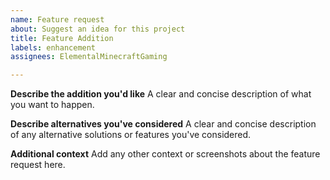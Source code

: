 ```yaml
---
name: Feature request
about: Suggest an idea for this project
title: Feature Addition
labels: enhancement
assignees: ElementalMinecraftGaming

---
```


**Describe the addition you'd like**
A clear and concise description of what you want to happen.

**Describe alternatives you've considered**
A clear and concise description of any alternative solutions or features you've considered.

**Additional context**
Add any other context or screenshots about the feature request here.
